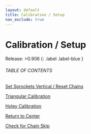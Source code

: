 ```yaml
---
layout: default
title: Calibration / Setup
nav_exclude: true
---
```


# Calibration / Setup

Release: >0.906
{: .label .label-blue }

###### TABLE OF CONTENTS

[Set Sprockets Vertical / Reset Chains](Actions/Calibration-Setup/setSprocketsVertical.md)  

[Triangular Calibration](Actions/Calibration-Setup/triangularCalibration.md)  

[Holey Calibration](Actions/Calibration-Setup/holeyCalibration.md)  

[Return to Center](Actions/Calibration-Setup/returnToCenter.md)  

[Check for Chain Skip](Actions/Calibration-Setup/checkForChainSkip.md)  
  

  



